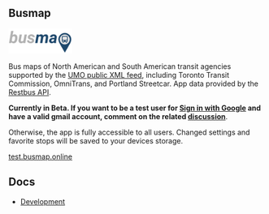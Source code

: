 ## Busmap

<img alt="BusMap" src="./packages/ui/assets/png/logo.png" width="125px" />

Bus maps of North American and South American transit agencies supported by the [UMO public XML feed](https://retro.umoiq.com/xmlFeedDocs/NextBusXMLFeed.pdf), including Toronto Transit Commission, OmniTrans, and Portland Streetcar. App data provided by the [Restbus API](http://restbus.info/).

**Currently in Beta. If you want to be a test user for [Sign in with Google](https://developers.google.com/identity/gsi/web/guides/overview) and have a valid gmail account, comment on the related [discussion](https://github.com/morganney/busmap/discussions/164)**.

Otherwise, the app is fully accessible to all users. Changed settings and favorite stops will be saved to your devices storage.

[test.busmap.online](https://test.busmap.online)

## Docs

- [Development](docs/development.md)
